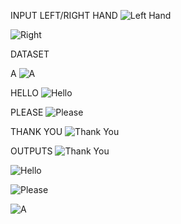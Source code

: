 INPUT LEFT/RIGHT HAND
![Left Hand](https://github.com/user-attachments/assets/f26c456e-2fd4-4a1c-accc-5ca2971f11b0)

![Right](https://github.com/user-attachments/assets/5bc2d57f-aaa8-4640-aace-04e95e1c18cb)

DATASET

A
![A](https://github.com/user-attachments/assets/2b193dad-04cd-4fc9-8b82-82c4df7c2866)

HELLO
![Hello](https://github.com/user-attachments/assets/1560ad8d-e83b-4cae-accd-463a4e5ea954)

PLEASE
![Please](https://github.com/user-attachments/assets/2e4a408a-1c87-4481-b897-ff621f03b9f0)

THANK YOU
![Thank You](https://github.com/user-attachments/assets/1fd5a613-62df-4023-8178-a45975f1de34)

OUTPUTS
![Thank You](https://github.com/user-attachments/assets/2e732cb7-38a9-4c18-bdf5-2a161443b148)

![Hello](https://github.com/user-attachments/assets/2c8e0c3f-4442-447c-9a25-b687b739d9db)

![Please](https://github.com/user-attachments/assets/e4be7f7d-c142-43fe-84de-896a99858d36)

![A](https://github.com/user-attachments/assets/688f4746-0d3b-4e27-8f81-31c2f11556f0)






